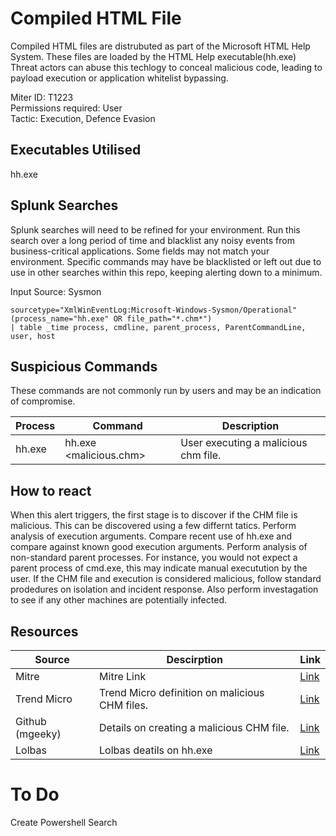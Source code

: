 # Compiled HTML File
Compiled HTML files are distrubuted as part of the Microsoft HTML Help System. These files are loaded by the HTML Help executable(hh.exe) Threat actors can abuse this techlogy to conceal malicious code, leading to payload execution or application whitelist bypassing.

Miter ID: T1223  
Permissions required: User  
Tactic: Execution, Defence Evasion

## Executables Utilised
hh.exe

## Splunk Searches
Splunk searches will need to be refined for your environment. Run this search over a long period of time and blacklist any noisy events from business-critical applications. Some fields may not match your environment. Specific commands may have be blacklisted or left out due to use in other searches within this repo, keeping alerting down to a minimum.

Input Source: Sysmon
```
sourcetype="XmlWinEventLog:Microsoft-Windows-Sysmon/Operational"
(process_name="hh.exe" OR file_path="*.chm*")
| table _time process, cmdline, parent_process, ParentCommandLine, user, host
```

## Suspicious Commands
These commands are not commonly run by users and may be an indication of compromise.

| Process  | Command | Description
| ------------- | ------------- | -------- | 
|hh.exe |hh.exe <malicious.chm> |User executing a malicious chm file.|

## How to react
When this alert triggers, the first stage is to discover if the CHM file is malicious. This can be discovered using a few differnt tatics. 
Perform analysis of execution arguments. Compare recent use of hh.exe and compare against known good execution arguments. 
Perform analysis of non-standard parent processes. For instance, you would not expect a parent process of cmd.exe, this may indicate manual executution by the user. 
If the CHM file and execution is considered malicious, follow standard prodedures on isolation and incident response. Also perform investagation to see if any other machines are potentially infected. 

## Resources

| Source | Descirption | Link | 
| --- | --- | --- |
|Mitre |Mitre Link |[Link](https://attack.mitre.org/techniques/T1223/) |
| Trend Micro | Trend Micro definition on malicious CHM files. | [Link](https://www.trendmicro.com/vinfo/us/security/definition/CHM)
|  Github (mgeeky) |Details on creating a malicious CHM file. |[Link](https://gist.github.com/mgeeky/cce31c8602a144d8f2172a73d510e0e7) |
| Lolbas | Lolbas deatils on hh.exe | [Link](https://lolbas-project.github.io/lolbas/Binaries/Hh/) | 

# To Do
Create Powershell Search
